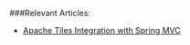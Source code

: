 ###Relevant Articles:
- [Apache Tiles Integration with Spring MVC](http://www.nklkarthi.com/spring-mvc-apache-tiles)
